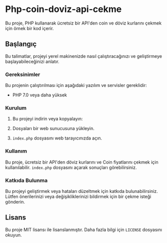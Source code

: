 # Php-coin-doviz-api-cekme

Bu proje, PHP kullanarak ücretsiz bir API'den coin ve döviz kurlarını çekmek için örnek bir kod içerir.

## Başlangıç

Bu talimatlar, projeyi yerel makinenizde nasıl çalıştıracağınızı ve geliştirmeye başlayabileceğinizi anlatır.

### Gereksinimler

Bu projenin çalıştırılması için aşağıdaki yazılım ve servisler gereklidir:

- PHP 7.0 veya daha yüksek

### Kurulum

1. Bu projeyi indirin veya kopyalayın:


2. Dosyaları bir web sunucusuna yükleyin.

3. `index.php` dosyasını web tarayıcınızda açın.

### Kullanım

Bu proje, ücretsiz bir API'den döviz kurlarını ve Coin fiyatlarını çekmek için kullanılabilir. `index.php` dosyasını açarak sonuçları görebilirsiniz.

### Katkıda Bulunma

Bu projeyi geliştirmek veya hataları düzeltmek için katkıda bulunabilirsiniz. Lütfen önerilerinizi veya değişikliklerinizi bildirmek için bir çekme isteği gönderin.

## Lisans

Bu proje MIT lisansı ile lisanslanmıştır. Daha fazla bilgi için `LICENSE` dosyasını okuyun.
